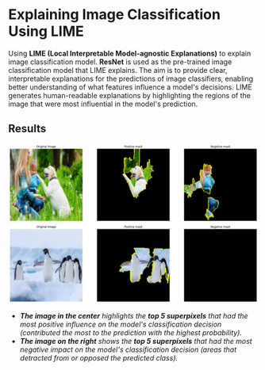 # Explaining Image Classification Using LIME

Using **LIME (Local Interpretable Model-agnostic Explanations)** to explain image classification model.
**ResNet** is used as the pre-trained image classification model that LIME explains.
The aim is to provide clear, interpretable explanations for the predictions of image classifiers, enabling better understanding of what features influence a model's decisions.
LIME generates human-readable explanations by highlighting the regions of the image that were most influential in the model's prediction.


## Results

![Family](https://github.com/SahandNoey/Explaining-Image-Classification-using-LIME/blob/master/family_output.png)
![Penguin](https://github.com/SahandNoey/Explaining-Image-Classification-using-LIME/blob/master/penguin_output.png)


- _**The image in the center** highlights the **top 5 superpixels** that had the most positive influence on the model's classification decision (contributed the most to the prediction with the highest probability)._
- ***The image on the right** shows the **top 5 superpixels** that had the most negative impact on the model's classification decision (areas that detracted from or opposed the predicted class).*
